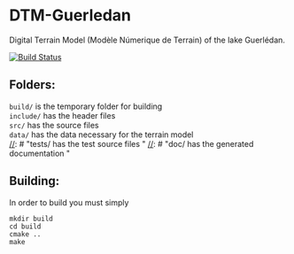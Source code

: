 # DTM-Guerledan
Digital Terrain Model (Modèle Númerique de Terrain) of the lake Guerlédan.

[![Build Status](https://travis-ci.com/birromer/dtm-guerledan.svg?branch=master)](https://travis-ci.com/github/birromer/dtm-guerledan)

## Folders:
`build/` is the temporary folder for building  
`include/` has the header files  
`src/` has the source files  
`data/` has the data necessary for the terrain model  
[//]: # "tests/ has the test source files  "
[//]: # "doc/ has the generated documentation  "

## Building:
In order to build you must simply

    mkdir build
    cd build
    cmake ..
    make

[//]: # "The unit tests can be run with"
[//]: # ""
[//]: # "   make test"
